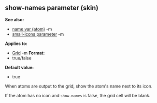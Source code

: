 ## show-names parameter (skin)
**See also:**
*   [name var (atom)](/ref/atom/var/name.md) -m
*   [small-icons parameter](/ref/%7Bskin%7D/param/small-icons.md) -m
<!-- -->
**Applies to:**
*   [Grid](/ref/%7Bskin%7D/control/grid.md) -m<!-- -->
**Format:**
*   true/false
<!-- -->
**Default value:**
*   true


When atoms are output to the grid, show the atom\'s name next
to its icon. 

If the atom has no icon and `show-names` is false,
the grid cell will be blank.
